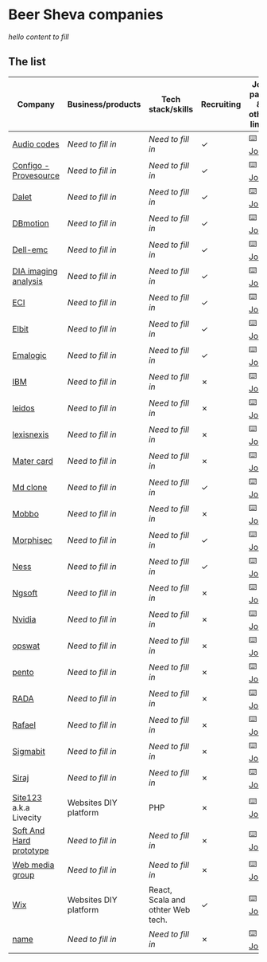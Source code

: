 # Beer Sheva companies


*hello content to fill*

## The list

Company                                                         | Business/products                        | Tech stack/skills                              | Recruiting  | Job page & other links
-------------------------------------------------               | -----------------------------            | ----------------------------                   | ------------| ----------------------
[Audio codes](https://www.audiocodes.com/)                      | *Need to fill in*                        | *Need to fill in*                              | ✓           | :keyboard: [Jobs](https://www.audiocodes.com/careers/positions?countryGroup=Israel)
[Configo - Provesource](https://provesrc.com)                   | *Need to fill in*                        | *Need to fill in*                              | ✓           | :keyboard: [Jobs](https://provesrc.com/career/)
[Dalet](https://www.dalet.com/)                                 | *Need to fill in*                        | *Need to fill in*                              | ✓           | :keyboard: [Jobs](https://jobs.dalet.com/)
[DBmotion](https://www.mdclone.com/)                            | *Need to fill in*                        | *Need to fill in*                              | ✓           | :keyboard: [Jobs](https://www.mdclone.com/careers)
[Dell-emc](https://www.delltechnologies.com/)                   | *Need to fill in*                        | *Need to fill in*                              | ✓           | :keyboard: [Jobs](https://jobs.dell.com/search-jobs/Beersheba%2C%20Israel/375/4/294640-294952-295530/31x25181/34x7913/50/2)
[DIA imaging analysis](https://www.dia-analysis.com/)           | *Need to fill in*                        | *Need to fill in*                              | ✓           | :keyboard: [Jobs](https://www.dia-analysis.com/careers)
[ECI](https://www.ecitele.com/)                                 | *Need to fill in*                        | *Need to fill in*                              | ✓           | :keyboard: [Jobs](https://career.ecitele.com/Careers/)
[Elbit](https://elbitsystems.com/)                              | *Need to fill in*                        | *Need to fill in*                              | ✓           | :keyboard: [Jobs](https://elbitsystemscareer.com/index.php?option=com_hunter&view=searchresults&hunter-search-regions[0]=7&hunter-search-btn=%D7%97%D7%A4%D7%A9/%D7%99&Itemid=205&lang=%D7%A2%D7%91)
[Emalogic](http://www.emalogic.com/)                            | *Need to fill in*                        | *Need to fill in*                              | ✓           | :keyboard: [Jobs](https://www.linkedin.com/jobs/view/2209419814/?refId=2521931271603818847822&trackingId=HdMybtxeQINtc8T9zSdMLg%3D%3D)
[IBM](https://www.research.ibm.com/haifa/ccoe/index.shtml)      | *Need to fill in*                        | *Need to fill in*                              | ✗           | :keyboard: [Jobs](https://www.research.ibm.com/haifa/ccoe/cyber.shtml)
[leidos](site)                                                  | *Need to fill in*                        | *Need to fill in*                              | ✗           | :keyboard: [Jobs]()
[lexisnexis](https://www.lexisnexis.com/en-us/gateway.page)     | *Need to fill in*                        | *Need to fill in*                              | ✗           | :keyboard: [Jobs]()
[Mater card](site)                                              | *Need to fill in*                        | *Need to fill in*                              | ✗           | :keyboard: [Jobs]()
[Md clone](https://www.mdclone.com/)                            | *Need to fill in*                        | *Need to fill in*                              | ✓           | :keyboard: [Jobs](https://www.mdclone.com/careers)
[Mobbo](site)                                                   | *Need to fill in*                        | *Need to fill in*                              | ✗           | :keyboard: [Jobs]()
[Morphisec](https://www.morphisec.com/)                         | *Need to fill in*                        | *Need to fill in*                              | ✓           | :keyboard: [Jobs](https://www.morphisec.com/careers)
[Ness](https://www.ness-tech.co.il/)                            | *Need to fill in*                        | *Need to fill in*                              | ✓           | :keyboard: [Jobs](https://www.ness-tech.co.il/careers/recruit)
[Ngsoft](site)                                                  | *Need to fill in*                        | *Need to fill in*                              | ✗           | :keyboard: [Jobs]()
[Nvidia](site)                                                  | *Need to fill in*                        | *Need to fill in*                              | ✗           | :keyboard: [Jobs]()
[opswat](site)                                                  | *Need to fill in*                        | *Need to fill in*                              | ✗           | :keyboard: [Jobs]()
[pento](site)                                                   | *Need to fill in*                        | *Need to fill in*                              | ✗           | :keyboard: [Jobs]()
[RADA](site)                                                    | *Need to fill in*                        | *Need to fill in*                              | ✗           | :keyboard: [Jobs]()
[Rafael](site)                                                  | *Need to fill in*                        | *Need to fill in*                              | ✗           | :keyboard: [Jobs]()
[Sigmabit](site)                                                | *Need to fill in*                        | *Need to fill in*                              | ✗           | :keyboard: [Jobs]()
[Siraj](site)                                                   | *Need to fill in*                        | *Need to fill in*                              | ✗           | :keyboard: [Jobs]()
[Site123](https://site123.com) a.k.a Livecity                   | Websites DIY platform                    | PHP                                            | ✗           | :keyboard: [Jobs]()
[Soft And Hard prototype](site)                                 | *Need to fill in*                        | *Need to fill in*                              | ✗           | :keyboard: [Jobs]()
[Web media group](site)                                         | *Need to fill in*                        | *Need to fill in*                              | ✗           | :keyboard: [Jobs]()
[Wix](https://www.wix.com/)                                     | Websites DIY platform                    | React, Scala and othter Web tech.              | ✓           | :keyboard: [Jobs](https://www.wix.com/jobs/locations/beer-sheva)
[name](site)                                                    | *Need to fill in*                        | *Need to fill in*                              | ✗           | :keyboard: [Jobs]()
